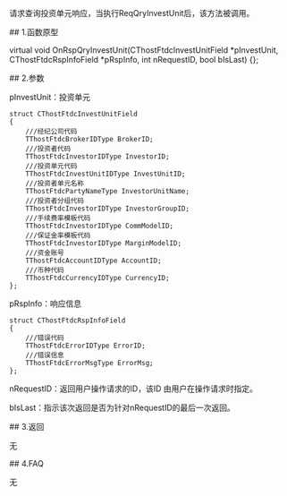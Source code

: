<p>请求查询投资单元响应，当执行ReqQryInvestUnit后，该方法被调用。</p>
<span class="anchor" id="7904ffd5-b880-422a-9609-2e59dc8f678d"></span>
## 1.函数原型
<p>virtual void OnRspQryInvestUnit(CThostFtdcInvestUnitField *pInvestUnit, CThostFtdcRspInfoField *pRspInfo, int nRequestID, bool bIsLast) {};</p>
<span class="anchor" id="0db8038a-1849-45df-90f2-aba1e9c846f4"></span>
## 2.参数
<p>pInvestUnit：投资单元</p>
<pre><code>struct CThostFtdcInvestUnitField
{
    ///经纪公司代码
    TThostFtdcBrokerIDType BrokerID;
    ///投资者代码
    TThostFtdcInvestorIDType InvestorID;
    ///投资单元代码
    TThostFtdcInvestUnitIDType InvestUnitID;
    ///投资者单元名称
    TThostFtdcPartyNameType InvestorUnitName;
    ///投资者分组代码
    TThostFtdcInvestorIDType InvestorGroupID;
    ///手续费率模板代码
    TThostFtdcInvestorIDType CommModelID;
    ///保证金率模板代码
    TThostFtdcInvestorIDType MarginModelID;
    ///资金账号
    TThostFtdcAccountIDType AccountID;
    ///币种代码
    TThostFtdcCurrencyIDType CurrencyID;
};
</code></pre>
<p>pRspInfo：响应信息</p>
<pre><code>struct CThostFtdcRspInfoField
{
    ///错误代码
    TThostFtdcErrorIDType ErrorID;
    ///错误信息
    TThostFtdcErrorMsgType ErrorMsg;
};
</code></pre>
<p>nRequestID：返回用户操作请求的ID，该ID 由用户在操作请求时指定。</p>
<p>bIsLast：指示该次返回是否为针对nRequestID的最后一次返回。</p>
<span class="anchor" id="dc864d33-1d8e-4bfa-a7fb-131bf64bb67c"></span>
## 3.返回
<p>无</p>
<span class="anchor" id="5c68a0de-d9b5-4124-bdb3-0e22204136ab"></span>
## 4.FAQ
<p>无</p>
